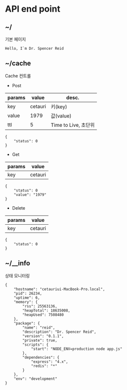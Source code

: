 # API end point

## ~/
기본 페이지
```
Hello, I`m Dr. Spencer Reid
```

## ~/cache
Cache  컨트롤 
- Post

|params |	value| desc.|
------|-----|----
|key  |	cetauri| 키(key)
|value |	1979| 값(value)
|ttl |	5| Time to Live, 초단위 

```
{
    "status": 0
}
```
- Get

|params |	value|
------|-----
|key  |cetauri|

```
{
	"status": 0
	"value": "1979"
}
```


- Delete

|params |	value|
------|-----
|key  |cetauri|

```
{
    "status": 0
}
```



## ~/__info
상태 모니터링
```
{
    "hostname": "cetauriui-MacBook-Pro.local",
    "pid": 26234,
    "uptime": 6,
    "memory": {
        "rss": 25563136,
        "heapTotal": 18635008,
        "heapUsed": 7508480
    },
    "package": {
        "name": "reid",
        "description": "Dr. Spencer Reid",
        "version": "0.1.1",
        "private": true,
        "scripts": {
            "start": "NODE_ENV=production node app.js"
        },
        "dependencies": {
            "express": "4.x",
            "redis": "*"
        }
    },
    "env": "development"
}
```